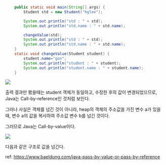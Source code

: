 ```java
    public static void main(String[] args) {
        Student std = new Student("hglee");

        System.out.println("std : " + std);
        System.out.println("std.name : " + std.name);

        changeValue(std);
        System.out.println("std : " + std);
        System.out.println("std.name : " + std.name);
    }
    static void changeValue(Student student) {
        student.name="gon";
        System.out.println("student : " + student);
        System.out.println("student.name : " + student.name);
    }

```
![](https://velog.velcdn.com/images/gon109/post/d62c6051-3a49-44db-97c5-541af4413168/image.png)


출력 결과만 봤을때는 student 객체가 동일하고, 수정한 후의 값이 변경되었으므로, Java는 Call-by-reference인 것처럼 보인다.

그러나 사실은 객체를 넘긴 것이 아니라, heap의 객체의 주소값을 가진 변수 a가 있을때, 변수 a의 값을 복사하여 주소값 변수 b를 넘긴 것이다.

그러므로 Java는 Call-by-value이다.

![](https://velog.velcdn.com/images/gon109/post/dc063383-3051-4108-bf40-1f530a687516/image.png)

다음과 같은 구조로 값을 넘긴다.

ref: https://www.baeldung.com/java-pass-by-value-or-pass-by-reference